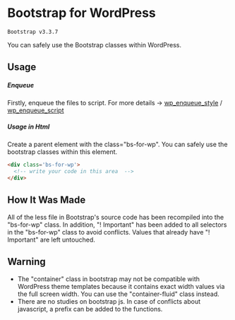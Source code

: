 # Bootstrap for WordPress
`Bootstrap v3.3.7`

You can safely use the Bootstrap classes within WordPress.


## Usage
##### Enqueue
Firstly, enqueue the files to script. For more details -> [wp_enqueue_style](https://developer.wordpress.org/reference/functions/wp_enqueue_style/) / [wp_enqueue_script](https://developer.wordpress.org/reference/functions/wp_enqueue_script/)

##### Usage in Html
Create a parent element with the class="bs-for-wp". You can safely use the bootstrap classes within this element.
```html
<div class='bs-for-wp'>
  <!-- write your code in this area  -->
</div>
```


## How It Was Made
All of the less file in Bootstrap's source code has been recompiled into the "bs-for-wp" class. In addition, "! Important" has been added to all selectors in the "bs-for-wp" class to avoid conflicts. Values that already have "! Important" are left untouched.


## Warning
- The "container" class in bootstrap may not be compatible with WordPress theme templates because it contains exact width values via the full screen width. You can use the "container-fluid" class instead.
- There are no studies on bootstrap js. In case of conflicts about javascript, a prefix can be added to the functions.
